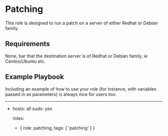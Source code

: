 Patching
=========

This role is designed to run a patch on a server of either Redhat or Debian family.

Requirements
------------

None, bar that the destination server is of Redhat or Debian family, ie Centos/Ubuntu etc.



Example Playbook
----------------

Including an example of how to use your role (for instance, with variables passed in as parameters) is always nice for users too:

---
- hosts: all
  sudo: yes

  roles:
    - { role: patching, tags: [ 'patching' ] }


